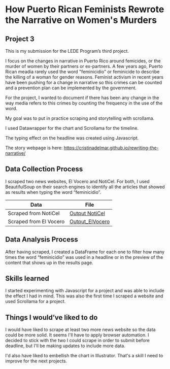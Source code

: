 # How Puerto Rican Feminists Rewrote the Narrative on Women's Murders
## Project 3
This is my submission for the LEDE Program’s third project. 

I focus on the changes in narrative in Puerto Rico around femicides, or the murder of women by their partners or ex-partners. A few years ago, Puerto Rican meadia rarely used the word "feminicidio" or feminicide to describe the killing of a woman for gender reasons. Feminist activism in recent years have been pushing for a change in narrative so this crimes can be counted and a prevention plan can be implemented by the government. 

For the project, I wanted to document if there has been any change in the way media refers to this crimes by counting the frequency in the use of the word. 

My goal was to put in practice scraping and storytelling with scrollama.

I used Datawrapper for the chart and Scrollama for the timeline.

The typing effect on the headline was created using Javascript.

The story webpage is here: https://cristinadelmar.github.io/rewriting-the-narrative/

## Data Collection Process

I scraped two news websites, El Vocero and NotiCel. For both, I used BeautifulSoup on their search engines to identify all the articles that showed as results when typing the word “feminicidio”. 

|  Data                 | File                                                                                                          |
| --------------------- | ------------------------------------------------------------------------------------------------------------- |
| Scraped from NotiCel  | [Output NotiCel](https://github.com/cristinadelmar/rewriting-the-narrative/blob/main/NotiCel.ipynb)          |
| Scraped from El Vocero| [Output_ElVocero](https://github.com/cristinadelmar/rewriting-the-narrative/blob/main/output_ElVocero.csv)    |

## Data Analysis Process

After having scraped, I created a DataFrame for each one to filter how many times the word “feminicidio” was used in a headline or in the preview of the content that shows up in the results page.

## Skills learned

I started experimenting with Javascript for a project and was able to include the effect I had in mind. This was also the first time I scraped a website and used Scrollama for a project. 

## Things I would’ve liked to do

I would have liked to scrape at least two more news website so the data could be more solid. It seems I'll have to apply browser automation. I decided to stick with the two I could scrape in order to submit before deadline, but I'll be making updates to include more data.

I'd also have liked to embellish the chart in Illustrator. That's a skill I need to improve for the next projects. 




 
